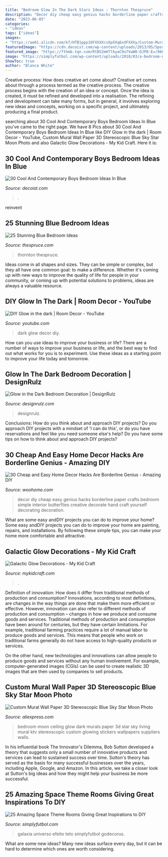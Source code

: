 ```yaml
---
title: "Bedroom Glow In The Dark Stars Ideas : Thornton Thespruce"
description: "Decor diy cheap easy genius hacks borderline paper crafts bedroom simple interior butterflies creative decorate hand craft yourself decorating decoration"
date: "2023-06-05"
categories:
- "ideas"
tags: ["ideas"]
images:
- "https://ae01.alicdn.com/kf/HTB1ppp1OFXXXXcsXpXXq6xXFXXXy/Custom-Mural-Wall-Paper-3D-Stereoscopic-Blue-Sky-Star-Moon-Photo-Wallpaper-Living-Room-Bedroom-KTV.jpg"
featuredImage: "https://cdn.decoist.com/wp-content/uploads/2013/05/Sports-themed-kids-bedroom-in-blue-and-orange.jpg"
featured_image: "https://fthmb.tqn.com/RtB52mH7lhyaC9o7VwW0-DJP8-E=/960x0/filters:no_upscale()/bluebedrooms13-596bb2735f9b582c3575f278.jpg"
image: "https://simplyfutbol.com/wp-content/uploads/2018/03/a-bedroom-with-a-bed-in-a-room-description-genera.jpeg"
ShowToc: true
author: "Blanca White"
---
```



Creative process: How does creative art come about?
Creative art comes about through a process termed as the creative process. The creative process begins with the creation of an idea or concept. Once the idea is created, it must be refined and developed into a realisation. The refining and development can take many forms, but in general, it involves exploring new ideas and concepts, working on a specific project, and ultimately producing a final product.

	

		
searching about 30 Cool And Contemporary Boys Bedroom Ideas In Blue you've came to the right page. We have 8 Pics about 30 Cool And Contemporary Boys Bedroom Ideas In Blue like DIY Glow in the dark | Room Decor - YouTube, Custom Mural Wall Paper 3D Stereoscopic Blue Sky Star Moon Photo and also Galactic Glow Decorations - My Kid Craft. Here it is:
		
    
## 30 Cool And Contemporary Boys Bedroom Ideas In Blue

<img loading=lazy src="https://cdn.decoist.com/wp-content/uploads/2013/05/Sports-themed-kids-bedroom-in-blue-and-orange.jpg" onerror="this.onerror=null;this.src='https://tse2.mm.bing.net/th?id=OIP.KspY0LVVVkcLytOH6jjt_wHaE1&amp;pid=15.1';" alt="30 Cool And Contemporary Boys Bedroom Ideas In Blue">

_Source: decoist.com_

>. 

	

reinvent

    
## 25 Stunning Blue Bedroom Ideas

<img loading=lazy src="https://fthmb.tqn.com/RtB52mH7lhyaC9o7VwW0-DJP8-E=/960x0/filters:no_upscale()/bluebedrooms13-596bb2735f9b582c3575f278.jpg" onerror="this.onerror=null;this.src='https://tse2.mm.bing.net/th?id=OIP.M5mrwepHC-hUWuO5KpTJ1QHaJ4&amp;pid=15.1';" alt="25 Stunning Blue Bedroom Ideas">

_Source: thespruce.com_

>thornton thespruce. 

	

Ideas come in all shapes and sizes. They can be simple or complex, but they all have one common goal: to make a difference. Whether it's coming up with new ways to improve the quality of life for people in your community, or coming up with potential solutions to problems, ideas are always a valuable resource.

    
## DIY Glow In The Dark | Room Decor - YouTube

<img loading=lazy src="https://i.ytimg.com/vi/kLfa_xWx0ac/maxresdefault.jpg" onerror="this.onerror=null;this.src='https://tse1.mm.bing.net/th?id=OIP.u8xybQNww-NR7saNu6kcJwHaEK&amp;pid=15.1';" alt="DIY Glow in the dark | Room Decor - YouTube">

_Source: youtube.com_

>dark glow decor diy. 

	

How can you use ideas to improve your business or life?
There are a number of ways to improve your business or life, and the best way to find out what works for you is to experiment. Use these ideas as a starting point to improve your life today and tomorrow.

    
## Glow In The Dark Bedroom Decoration | DesignRulz

<img loading=lazy src="http://cdn.designrulz.com/wp-content/uploads/2012/10/glow-in-the-dark-7.jpg" onerror="this.onerror=null;this.src='https://tse4.mm.bing.net/th?id=OIP.fTQN2fXC_mFgUzPUo6x06gHaK0&amp;pid=15.1';" alt="Glow in the Dark Bedroom Decoration | DesignRulz">

_Source: designrulz.com_

>designrulz. 

	

Conclusions: How do you think about and approach DIY projects?
Do you approach DIY projects with a mindset of 'I can do this', or do you have reservations and feel like you need someone else's help? Do you have some tips on how to think about and approach DIY projects?

    
## 30 Cheap And Easy Home Decor Hacks Are Borderline Genius - Amazing DIY

<img loading=lazy src="http://www.woohome.com/wp-content/uploads/2013/11/Genius-home-decor-ideas-21.jpg" onerror="this.onerror=null;this.src='https://tse1.mm.bing.net/th?id=OIP.ea-McDXqS8s7RubEJkAD3wHaHa&amp;pid=15.1';" alt="30 Cheap and Easy Home Decor Hacks Are Borderline Genius - Amazing DIY">

_Source: woohome.com_

>decor diy cheap easy genius hacks borderline paper crafts bedroom simple interior butterflies creative decorate hand craft yourself decorating decoration. 

	

What are some easy andDIY projects you can do to improve your home?
Some easy andDIY projects you can do to improve your home are painting, repairs, and installations. By following these simple tips, you can make your home more comfortable and attractive.

    
## Galactic Glow Decorations - My Kid Craft

<img loading=lazy src="https://mykidcraft.com/images/space-craft-planet-kids-craft-glow-in-the-dark-star-craft-mirror-craft-outer-space-craft-ideas-for-kids1.jpg" onerror="this.onerror=null;this.src='https://tse2.mm.bing.net/th?id=OIP.TWPCD-SYql3ACNFHkEWxFQHaHa&amp;pid=15.1';" alt="Galactic Glow Decorations - My Kid Craft">

_Source: mykidcraft.com_

>. 

	

Definition of innovation: How does it differ from traditional methods of production and consumption?
Innovations, according to most definitions, are changes in the way things are done that make them more efficient or effective. However, innovation can also refer to different methods of production and consumption – changes in how we produce and consume goods and services.
Traditional methods of production and consumption have been around for centuries, but they have certain limitations. For example, traditional farming practices require a lot of manual labor to produce goods and services. This means that people who work on traditional farms generally do not have access to high-quality products or services.

On the other hand, new technologies and innovations can allow people to produce goods and services without any human involvement. For example, computer-generated images (CGIs) can be used to create realistic 3D images that are then used by companies to sell products.

    
## Custom Mural Wall Paper 3D Stereoscopic Blue Sky Star Moon Photo

<img loading=lazy src="https://ae01.alicdn.com/kf/HTB1ppp1OFXXXXcsXpXXq6xXFXXXy/Custom-Mural-Wall-Paper-3D-Stereoscopic-Blue-Sky-Star-Moon-Photo-Wallpaper-Living-Room-Bedroom-KTV.jpg" onerror="this.onerror=null;this.src='https://tse4.mm.bing.net/th?id=OIP.JwurtIgd0wv_ToBpH4tvzQHaHa&amp;pid=15.1';" alt="Custom Mural Wall Paper 3D Stereoscopic Blue Sky Star Moon Photo">

_Source: aliexpress.com_

>bedroom moon ceiling glow dark murals paper 3d star sky living mural ktv stereoscopic custom glowing stickers wallpapers suppliers walls. 

	

In his influential book The Innovator's Dilemma, Bob Sutton developed a theory that suggests only a small number of innovative products and services can lead to sustained success over time. Sutton's theory has served as the basis for many successful businesses over the years, including Apple, Google, and Amazon. In this article, we take a closer look at Sutton's big ideas and how they might help your business be more successful.

    
## 25 Amazing Space Theme Rooms Giving Great Inspirations To DIY

<img loading=lazy src="https://simplyfutbol.com/wp-content/uploads/2018/03/a-bedroom-with-a-bed-in-a-room-description-genera.jpeg" onerror="this.onerror=null;this.src='https://tse1.mm.bing.net/th?id=OIP.gd1MdmFT8BOFdYZT1EuT_wHaJ3&amp;pid=15.1';" alt="25 Amazing Space Theme Rooms Giving Great Inspirations to DIY">

_Source: simplyfutbol.com_

>galaxia universo efeito teto simplyfutbol godecorus. 

	

What are some new ideas?
Many new ideas surface every day, but it can be hard to determine which ones are worth considering.

